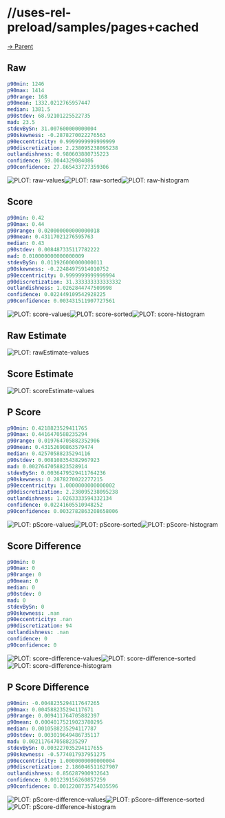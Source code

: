 
# //uses-rel-preload/samples/pages+cached

[→ Parent](../..)


## Raw


```yaml
p90min: 1246
p90max: 1414
p90range: 168
p90mean: 1332.0212765957447
median: 1381.5
p90stdev: 68.92101225522735
mad: 23.5
stdevBySn: 31.007600000000004
p90skewness: -0.2878270022276563
p90eccentricity: 0.9999999999999999
p90discretization: 2.238095238095238
outlandishness: 0.980603880735223
confidence: 59.0044329084086
p90confidence: 27.865433727359306

```

![PLOT: raw-values](./raw/values.svg)![PLOT: raw-sorted](./raw/sorted.svg)![PLOT: raw-histogram](./raw/histogram.svg)
## Score


```yaml
p90min: 0.42
p90max: 0.44
p90range: 0.020000000000000018
p90mean: 0.43117021276595763
median: 0.43
p90stdev: 0.008487335117782222
mad: 0.010000000000000009
stdevBySn: 0.011926000000000011
p90skewness: -0.22484975914010752
p90eccentricity: 0.9999999999999994
p90discretization: 31.333333333333332
outlandishness: 1.0262844747509998
confidence: 0.022449109542928225
p90confidence: 0.003431511907727561

```

![PLOT: score-values](./score/values.svg)![PLOT: score-sorted](./score/sorted.svg)![PLOT: score-histogram](./score/histogram.svg)
## Raw Estimate

![PLOT: rawEstimate-values](./rawEstimate/values.svg)
## Score Estimate

![PLOT: scoreEstimate-values](./scoreEstimate/values.svg)
## P Score


```yaml
p90min: 0.4218823529411765
p90max: 0.4416470588235294
p90range: 0.019764705882352906
p90mean: 0.43152690863579474
median: 0.42570588235294116
p90stdev: 0.008108354382967923
mad: 0.0027647058823528914
stdevBySn: 0.0036479529411764236
p90skewness: 0.2878270022277215
p90eccentricity: 1.0000000000000002
p90discretization: 2.238095238095238
outlandishness: 1.0263333594332134
confidence: 0.02241605510948252
p90confidence: 0.0032782863208658006

```

![PLOT: pScore-values](./pScore/values.svg)![PLOT: pScore-sorted](./pScore/sorted.svg)![PLOT: pScore-histogram](./pScore/histogram.svg)
## Score Difference


```yaml
p90min: 0
p90max: 0
p90range: 0
p90mean: 0
median: 0
p90stdev: 0
mad: 0
stdevBySn: 0
p90skewness: .nan
p90eccentricity: .nan
p90discretization: 94
outlandishness: .nan
confidence: 0
p90confidence: 0

```

![PLOT: score-difference-values](./score-difference/values.svg)![PLOT: score-difference-sorted](./score-difference/sorted.svg)![PLOT: score-difference-histogram](./score-difference/histogram.svg)
## P Score Difference


```yaml
p90min: -0.0048235294117647265
p90max: 0.004588235294117671
p90range: 0.009411764705882397
p90mean: 0.00040175219023780295
median: 0.0010588235294117787
p90stdev: 0.003019649486735117
mad: 0.0021176470588235297
stdevBySn: 0.003227035294117655
p90skewness: -0.5774017937951275
p90eccentricity: 1.0000000000000004
p90discretization: 2.186046511627907
outlandishness: 0.856287900932643
confidence: 0.001239156260857259
p90confidence: 0.0012208735754035596

```

![PLOT: pScore-difference-values](./pScore-difference/values.svg)![PLOT: pScore-difference-sorted](./pScore-difference/sorted.svg)![PLOT: pScore-difference-histogram](./pScore-difference/histogram.svg)